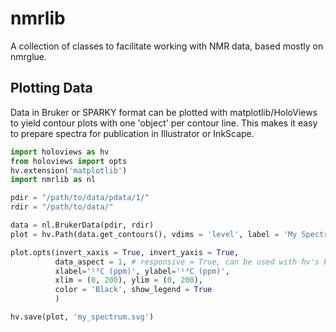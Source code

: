 # nmrlib
A collection of classes to facilitate working with NMR data, based mostly on nmrglue. 

## Plotting Data
Data in Bruker or SPARKY format can be plotted with matplotlib/HoloViews to yield contour plots with one 'object' per contour line. This makes it easy to prepare spectra for publication in Illustrator or InkScape.

```python
import holoviews as hv
from holoviews import opts
hv.extension('matplotlib')
import nmrlib as nl

pdir = "/path/to/data/pdata/1/"
rdir = "/path/to/data/"

data = nl.BrukerData(pdir, rdir)
plot = hv.Path(data.get_contours(), vdims = 'level', label = 'My Spectrum')

plot.opts(invert_xaxis = True, invert_yaxis = True,
          data_aspect = 1, # responsive = True, can be used with hv's bokeh backend 
          xlabel='¹³C (ppm)', ylabel='¹³C (ppm)',
          xlim = (0, 200), ylim = (0, 200),
          color = 'Black', show_legend = True
          )

hv.save(plot, 'my_spectrum.svg')
```